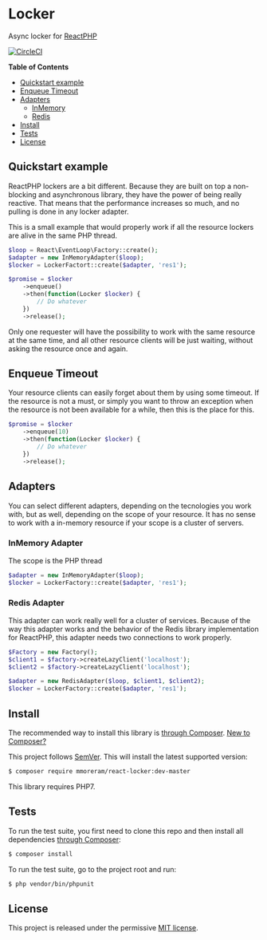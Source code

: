 # Locker

Async locker for [ReactPHP](https://reactphp.org/)

[![CircleCI](https://circleci.com/gh/mmoreram/reactphp-locker.svg?style=svg)](https://circleci.com/gh/mmoreram/reactphp-locker)

**Table of Contents**
- [Quickstart example](#quickstart-example)
- [Enqueue Timeout](#enqueue-timeout)
- [Adapters](#adapters)
    - [InMemory](#inmemory-adapter)
    - [Redis](#redis-adapter)
- [Install](#install)
- [Tests](#tests)
- [License](#license)
    
## Quickstart example

ReactPHP lockers are a bit different. Because they are built on top a
non-blocking and asynchronous library, they have the power of being really
reactive. That means that the performance increases so much, and no pulling is
done in any locker adapter.

This is a small example that would properly work if all the resource lockers are
alive in the same PHP thread.

```php
$loop = React\EventLoop\Factory::create();
$adapter = new InMemoryAdapter($loop);
$locker = LockerFactort::create($adapter, 'res1');

$promise = $locker
    ->enqueue()
    ->then(function(Locker $locker) {
        // Do whatever
    })
    ->release();
```

Only one requester will have the possibility to work with the same resource at
the same time, and all other resource clients will be just waiting, without
asking the resource once and again.

## Enqueue Timeout

Your resource clients can easily forget about them by using some timeout. If the
resource is not a must, or simply you want to throw an exception when the
resource is not been available for a while, then this is the place for this.

```php
$promise = $locker
    ->enqueue(10)
    ->then(function(Locker $locker) {
        // Do whatever
    })
    ->release();
```

## Adapters

You can select different adapters, depending on the tecnologies you work with,
but as well, depending on the scope of your resource. It has no sense to work
with a in-memory resource if your scope is a cluster of servers.

### InMemory Adapter

The scope is the PHP thread


```php
$adapter = new InMemoryAdapter($loop);
$locker = LockerFactory::create($adapter, 'res1');
```

### Redis Adapter

This adapter can work really well for a cluster of services. Because of the
way this adapter works and the behavior of the Redis library implementation for
ReactPHP, this adapter needs two connections to work properly.

```php
$Factory = new Factory();
$client1 = $factory->createLazyClient('localhost');
$client2 = $factory->createLazyClient('localhost');

$adapter = new RedisAdapter($loop, $client1, $client2);
$locker = LockerFactory::create($adapter, 'res1');
```

## Install

The recommended way to install this library is [through Composer](https://getcomposer.org).
[New to Composer?](https://getcomposer.org/doc/00-intro.md)

This project follows [SemVer](https://semver.org/).
This will install the latest supported version:

```bash
$ composer require mmoreram/react-locker:dev-master
```

This library requires PHP7.

## Tests

To run the test suite, you first need to clone this repo and then install all
dependencies [through Composer](https://getcomposer.org):

```bash
$ composer install
```

To run the test suite, go to the project root and run:

```bash
$ php vendor/bin/phpunit
```

## License

This project is released under the permissive [MIT license](LICENSE).